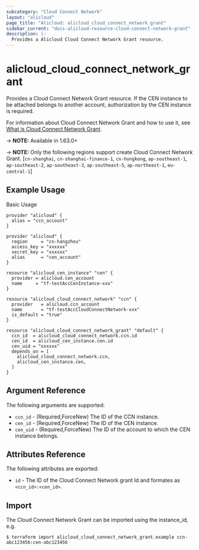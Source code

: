 ```yaml
---
subcategory: "Cloud Connect Network"
layout: "alicloud"
page_title: "Alicloud: alicloud_cloud_connect_network_grant"
sidebar_current: "docs-alicloud-resource-cloud-connect-network-grant"
description: |-
  Provides a Alicloud Cloud Connect Network Grant resource.
---
```


# alicloud\_cloud_connect_network\_grant

Provides a Cloud Connect Network Grant resource. If the CEN instance to be attached belongs to another account, authorization by the CEN instance is required.

For information about Cloud Connect Network Grant and how to use it, see [What is Cloud Connect Network Grant](https://www.alibabacloud.com/help/doc-detail/94543.htm).

-> **NOTE:** Available in 1.63.0+

-> **NOTE:** Only the following regions support create Cloud Connect Network Grant. [`cn-shanghai`, `cn-shanghai-finance-1`, `cn-hongkong`, `ap-southeast-1`, `ap-southeast-2`, `ap-southeast-3`, `ap-southeast-5`, `ap-northeast-1`, `eu-central-1`]

## Example Usage

Basic Usage

```
provider "alicloud" {
  alias = "ccn_account"
}

provider "alicloud" {
  region     = "cn-hangzhou"
  access_key = "xxxxxx"
  secret_key = "xxxxxx"
  alias      = "cen_account"
}

resource "alicloud_cen_instance" "cen" {
  provider = alicloud.cen_account
  name     = "tf-testAccCenInstance-xxx"
}

resource "alicloud_cloud_connect_network" "ccn" {
  provider   = alicloud.ccn_account
  name       = "tf-testAccCloudConnectNetwork-xxx"
  is_default = "true"
}

resource "alicloud_cloud_connect_network_grant" "default" {
  ccn_id  = alicloud_cloud_connect_network.ccn.id
  cen_id  = alicloud_cen_instance.cen.id
  cen_uid = "xxxxxx"
  depends_on = [
    alicloud_cloud_connect_network.ccn,
    alicloud_cen_instance.cen,
  ]
}
```
## Argument Reference

The following arguments are supported:

* `ccn_id` - (Required,ForceNew) The ID of the CCN instance.
* `cen_id` - (Required,ForceNew) The ID of the CEN instance.
* `cen_uid` - (Required,ForceNew) The ID of the account to which the CEN instance belongs.

## Attributes Reference

The following attributes are exported:

* `id` - The ID of the Cloud Connect Network grant Id and formates as `<ccn_id>:<cen_id>`.

## Import

The Cloud Connect Network Grant can be imported using the instance_id, e.g.

```
$ terraform import alicloud_cloud_connect_network_grant.example ccn-abc123456:cen-abc123456
```

